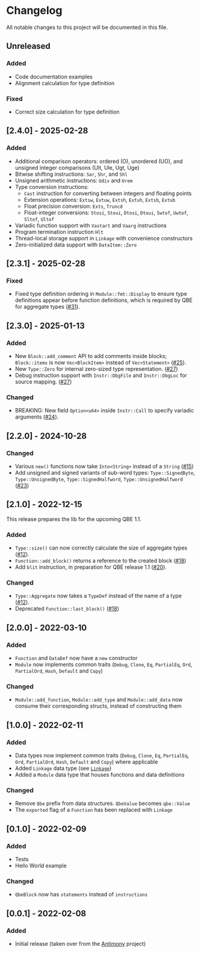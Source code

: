 # Changelog

All notable changes to this project will be documented in this file.

## Unreleased

### Added

- Code documentation examples
- Alignment calculation for type definition

### Fixed

- Correct size calculation for type definition

## [2.4.0] - 2025-02-28

### Added

- Additional comparison operators: ordered (O), unordered (UO), and unsigned integer comparisons (Ult, Ule, Ugt, Uge)
- Bitwise shifting instructions: `Sar`, `Shr`, and `Shl`
- Unsigned arithmetic instructions: `Udiv` and `Urem`
- Type conversion instructions:
  - `Cast` instruction for converting between integers and floating points
  - Extension operations: `Extsw`, `Extuw`, `Extsh`, `Extuh`, `Extsb`, `Extub`
  - Float precision conversion: `Exts`, `Truncd`
  - Float-integer conversions: `Stosi`, `Stoui`, `Dtosi`, `Dtoui`, `Swtof`, `Uwtof`, `Sltof`, `Ultof`
- Variadic function support with `Vastart` and `Vaarg` instructions
- Program termination instruction `Hlt`
- Thread-local storage support in `Linkage` with convenience constructors
- Zero-initialized data support with `DataItem::Zero`

## [2.3.1] - 2025-02-28

### Fixed

- Fixed type definition ordering in `Module::fmt::Display` to ensure type definitions appear before function definitions, which is required by QBE for aggregate types ([#31](https://github.com/garritfra/qbe-rs/pull/31)).

## [2.3.0] - 2025-01-13

### Added

-   New `Block::add_comment` API to add comments inside blocks; `Block::items` is now `Vec<BlockItem>` instead of `Vec<Statement>` ([#25](https://github.com/garritfra/qbe-rs/pull/25)).
-   New `Type::Zero` for internal zero-sized type representation. ([#27](https://github.com/garritfra/qbe-rs/pull/27))
-   Debug instruction support with `Instr::DbgFile` and `Instr::DbgLoc` for source mapping. ([#27](https://github.com/garritfra/qbe-rs/pull/27))

### Changed

-   BREAKING: New field `Option<u64>` inside `Instr::Call` to specify variadic arguments ([#24](https://github.com/garritfra/qbe-rs/pull/24)).

## [2.2.0] - 2024-10-28

### Changed

-   Various `new()` functions now take `Into<String>` instead of a
    `String` ([#15](https://github.com/garritfra/qbe-rs/pull/15))
-   Add unsigned and signed variants of sub-word types: `Type::SignedByte`, `Type::UnsignedByte`, `Type::SignedHalfword`, `Type::UnsignedHalfword` ([#23](https://github.com/garritfra/qbe-rs/pull/23))

## [2.1.0] - 2022-12-15

This release prepares the lib for the upcoming QBE 1.1.

### Added

-   `Type::size()` can now correctly calculate the size of aggregate types
    ([#12](https://github.com/garritfra/qbe-rs/pull/12)).
-   `Function::add_block()` returns a reference to the created block ([#18](https://github.com/garritfra/qbe-rs/pull/18))
- Add `blit` instruction, in preparation for QBE release 1.1 ([#20](https://github.com/garritfra/qbe-rs/pull/20)).

### Changed

-   `Type::Aggregate` now takes a `TypeDef` instead of the name of a type
    ([#12](https://github.com/garritfra/qbe-rs/pull/12)).
-   Deprecated `Function::last_block()` ([#18](https://github.com/garritfra/qbe-rs/pull/18))

## [2.0.0] - 2022-03-10

### Added

-   `Function` and `DataDef` now have a `new` constructor
-   `Module` now implements common traits (`Debug`, `Clone`, `Eq`, `PartialEq`,
    `Ord`, `PartialOrd`, `Hash`, `Default` and `Copy`)

### Changed

-   `Module::add_function`, `Module::add_type` and `Module::add_data` now consume
    their corresponding structs, instead of constructing them

## [1.0.0] - 2022-02-11

### Added

-   Data types now implement common traits (`Debug`, `Clone`, `Eq`, `PartialEq`,
    `Ord`, `PartialOrd`, `Hash`, `Default` and `Copy`) where applicable
-   Added `Linkage` data type (see [`Linkage`](https://c9x.me/compile/doc/il.html#Linkage))
-   Added a `Module` data type that houses functions and data definitions

### Changed

-   Remove `Qbe` prefix from data structures. `QbeValue` becomes `qbe::Value`
-   The `exported` flag of a `Function` has been replaced with `Linkage`

## [0.1.0] - 2022-02-09

### Added

-   Tests
-   Hello World example

### Changed

-   `QbeBlock` now has `statements` instead of `instructions`

## [0.0.1] - 2022-02-08

### Added

-   Initial release (taken over from the [Antimony](https://github.com/antimony-lang/antimony) project)
